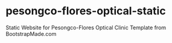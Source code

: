 # pesongco-flores-optical-static
Static Website for Pesongco-Flores Optical Clinic
Template from BootstrapMade.com
